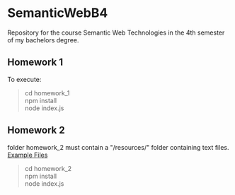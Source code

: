 # SemanticWebB4
Repository for the course Semantic Web Technologies in the 4th semester of my bachelors degree.
## Homework 1
To execute:
> cd homework_1  
> npm install  
> node index.js
## Homework 2
folder homework_2 must contain a "/resources/" folder containing text files. [Example Files](http://georgms.github.io/textsearch102/files/simple-wikipedia.zip)
> cd homework_2  
> npm install  
> node index.js  
